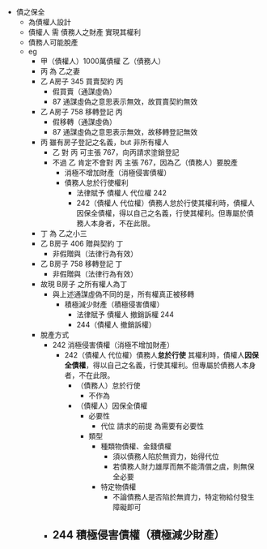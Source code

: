 - 債之保全
	- 為債權人設計
	- 債權人 需 債務人之財產 實現其權利
	- 債務人可能脫產
	- eg 
		- 甲（債權人）1000萬債權 乙（債務人）
		- 丙 為 乙之妻
		- 乙 A房子 345 買賣契約 丙
			- 假買賣（通謀虛偽）
			- 87 通謀虛偽之意思表示無效，故買賣契約無效
		- 乙 A房子 758 移轉登記 丙
			- 假移轉（通謀虛偽）
			- 87 通謀虛偽之意思表示無效，故移轉登記無效
		- 丙 雖有房子登記之名義，but 非所有權人
			- 乙 對 丙 可主張 767，向丙請求塗銷登記
			- 不過 乙 肯定不會對 丙 主張 767，因為乙（債務人）要脫產
				- 消極不增加財產（消極侵害債權）
				- 債務人怠於行使權利
					- 法律賦予 債權人 代位權 242
					- 242（債權人 代位權）債務人怠於行使其權利時，債權人因保全債權，得以自己之名義，行使其權利。但專屬於債務人本身者，不在此限。
		- 丁 為 乙之小三
		- 乙 B房子 406 贈與契約 丁
			- 非假贈與（法律行為有效）
		- 乙 B房子 758 移轉登記 丁
			- 非假贈與（法律行為有效）
		- 故現 B房子 之所有權人為丁
			- 與上述通謀虛偽不同的是，所有權真正被移轉
				- 積極減少財產（積極侵害債權）
					- 法律賦予 債權人 撤銷訴權 244
					- 244（債權人 撤銷訴權）
		- 脫產方式
			- 242 消極侵害債權（消極不增加財產）
				- 242（債權人 代位權）債務人**怠於行使** 其權利時，債權人**因保全債權**，得以自己之名義，行使其權利。但專屬於債務人本身者，不在此限。
					- （債務人）怠於行使
						- 不作為
					- （債權人）因保全債權
						- 必要性
							- 代位 請求的前提 為需要有必要性
						- 類型
							- 種類物債權、金錢債權
								- 須以債務人陷於無資力，始得代位
								- 若債務人財力雄厚而無不能清償之虞，則無保全必要
							- 特定物債權
								- 不論債務人是否陷於無資力，特定物給付發生障礙即可
			- 244 積極侵害債權（積極減少財產）
				- 
